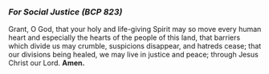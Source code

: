 ### _For Social Justice (BCP 823)_
Grant, O God, that your holy and life-giving Spirit may so move every human heart and especially the hearts of the people of this land, that barriers which divide us may crumble, suspicions disappear, and hatreds cease; that our divisions being healed, we may live in justice and peace; through Jesus Christ our Lord. **Amen.**
